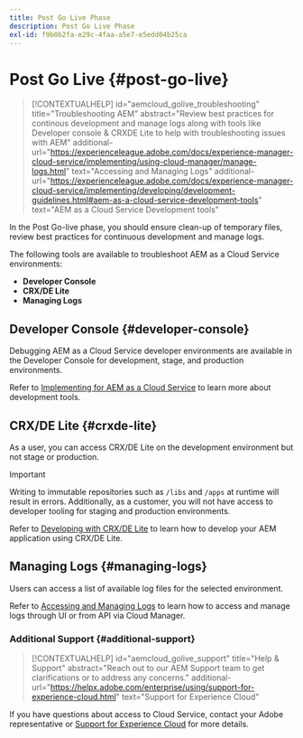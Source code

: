 ```yaml
---
title: Post Go Live Phase
description: Post Go Live Phase
exl-id: f9b0b2fa-e29c-4faa-a5e7-e5edd04b25ca
---
```

# Post Go Live {#post-go-live}

>[!CONTEXTUALHELP]
>id="aemcloud_golive_troubleshooting"
>title="Troubleshooting AEM"
>abstract="Review best practices for continous development and manage logs along with tools like Developer console & CRXDE Lite to help with troubleshooting issues with AEM"
>additional-url="https://experienceleague.adobe.com/docs/experience-manager-cloud-service/implementing/using-cloud-manager/manage-logs.html" text="Accessing and Managing Logs"
>additional-url="https://experienceleague.adobe.com/docs/experience-manager-cloud-service/implementing/developing/development-guidelines.html#aem-as-a-cloud-service-development-tools" text="AEM as a Cloud Service Development tools"

In the Post Go-live phase, you should ensure clean-up of temporary files, review best practices for continuous development and manage logs.

The following tools are available to troubleshoot AEM as a Cloud Service environments:

* **Developer Console**
* **CRX/DE Lite**
* **Managing Logs**

## Developer Console {#developer-console}

Debugging AEM as a Cloud Service developer environments are available in the Developer Console for development, stage, and production environments.

Refer to [Implementing for AEM as a Cloud Service](https://experienceleague.adobe.com/docs/experience-manager-cloud-service/implementing/developing/development-guidelines.html#aem-as-a-cloud-service-development-tools) to learn more about development tools.

## CRX/DE Lite {#crxde-lite}

As a user, you can access CRX/DE Lite on the development environment but not stage or production. 
  
>[!IMPORTANT]
>Writing to immutable repositories such as `/libs` and `/apps` at runtime will result in errors. Additionally, as a customer, you will not have access to developer tooling for staging and production environments.

Refer to [Developing with CRX/DE Lite](/help/implementing/developing/tools/crxde.md) to learn how to develop your AEM application using CRX/DE Lite.

## Managing Logs {#managing-logs}

Users can access a list of available log files for the selected environment.
  
Refer to [Accessing and Managing Logs](https://experienceleague.adobe.com/docs/experience-manager-cloud-service/implementing/using-cloud-manager/manage-logs.html) to learn how to access and manage logs through UI or from API via Cloud Manager.

### Additional Support {#additional-support}

>[!CONTEXTUALHELP]
>id="aemcloud_golive_support"
>title="Help & Support"
>abstract="Reach out to our AEM Support team to get clarifications or to address any concerns."
>additional-url="https://helpx.adobe.com/enterprise/using/support-for-experience-cloud.html" text="Support for Experience Cloud"

If you have questions about access to Cloud Service, contact your Adobe representative or [Support for Experience Cloud](https://helpx.adobe.com/enterprise/using/support-for-experience-cloud.html) for more details.
